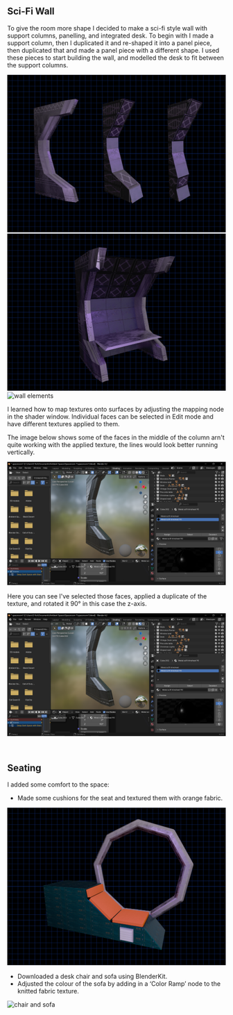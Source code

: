
## Sci-Fi Wall

To give the room more shape I decided to make a sci-fi style wall with support columns, panelling, and integrated desk. To begin with I made a support column, then I duplicated it and re-shaped it into a panel piece, then duplicated that and made a panel piece with a different shape. I used these pieces to start building the wall, and modelled the desk to fit between the support columns.

![wall elements](/images/day-6-wall-elements.png)
![wall elements](/images/day-6-desk.png)
![wall elements](/images/day-6-wall.png)

I learned how to map textures onto surfaces by adjusting the mapping node in the shader window. Individual faces can be selected in Edit mode and have different textures applied to them.

The image below shows some of the faces in the middle of the column arn't quite working with the applied texture, the lines would look better running vertically.

![wall elements](/images/day-6-texture-alignment.png)

Here you can see I've selected those faces, applied a duplicate of the texture, and rotated it 90° in this case the z-axis.

![wall elements](/images/day-6-texture-alignment-90.png)

<div style="height: 1em"> </div>

## Seating

I added some comfort to the space:

* Made some cushions for the seat and textured them with orange fabric.

![cushions](/images/day-6-chair.png)

* Downloaded a desk chair and sofa using BlenderKit.
* Adjusted the colour of the sofa by adding in a ‘Color Ramp’ node to the knitted fabric texture.

![chair and sofa](/images/day-6-scene.png)



<div style="height: 1em"> </div>
